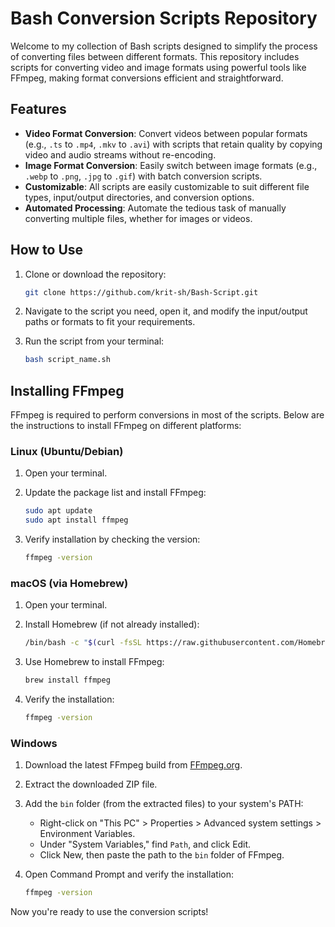 # Bash Conversion Scripts Repository

Welcome to my collection of Bash scripts designed to simplify the process of converting files between different formats. This repository includes scripts for converting video and image formats using powerful tools like FFmpeg, making format conversions efficient and straightforward.

## Features

- **Video Format Conversion**: Convert videos between popular formats (e.g., `.ts` to `.mp4`, `.mkv` to `.avi`) with scripts that retain quality by copying video and audio streams without re-encoding.
- **Image Format Conversion**: Easily switch between image formats (e.g., `.webp` to `.png`, `.jpg` to `.gif`) with batch conversion scripts.
- **Customizable**: All scripts are easily customizable to suit different file types, input/output directories, and conversion options.
- **Automated Processing**: Automate the tedious task of manually converting multiple files, whether for images or videos.

## How to Use

1. Clone or download the repository:
   ```bash
   git clone https://github.com/krit-sh/Bash-Script.git
   ```

2. Navigate to the script you need, open it, and modify the input/output paths or formats to fit your requirements.

3. Run the script from your terminal:
   ```bash
   bash script_name.sh
   ```

## Installing FFmpeg

FFmpeg is required to perform conversions in most of the scripts. Below are the instructions to install FFmpeg on different platforms:

### Linux (Ubuntu/Debian)
1. Open your terminal.
2. Update the package list and install FFmpeg:
   ```bash
   sudo apt update
   sudo apt install ffmpeg
   ```

3. Verify installation by checking the version:
   ```bash
   ffmpeg -version
   ```

### macOS (via Homebrew)
1. Open your terminal.
2. Install Homebrew (if not already installed):
   ```bash
   /bin/bash -c "$(curl -fsSL https://raw.githubusercontent.com/Homebrew/install/HEAD/install.sh)"
   ```

3. Use Homebrew to install FFmpeg:
   ```bash
   brew install ffmpeg
   ```

4. Verify the installation:
   ```bash
   ffmpeg -version
   ```

### Windows
1. Download the latest FFmpeg build from [FFmpeg.org](https://ffmpeg.org/download.html).
2. Extract the downloaded ZIP file.
3. Add the `bin` folder (from the extracted files) to your system's PATH:
   - Right-click on "This PC" > Properties > Advanced system settings > Environment Variables.
   - Under "System Variables," find `Path`, and click Edit.
   - Click New, then paste the path to the `bin` folder of FFmpeg.
   
4. Open Command Prompt and verify the installation:
   ```bash
   ffmpeg -version
   ```

Now you're ready to use the conversion scripts!
